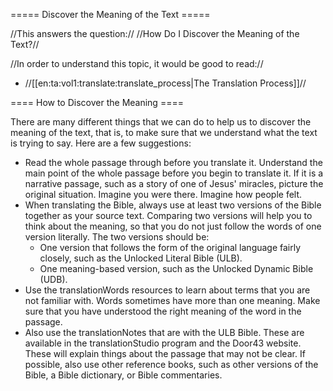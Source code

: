 ===== Discover the Meaning of the Text =====

//This answers the question:// //How Do I Discover the Meaning of the Text?//

//In order to understand this topic, it would be good to read://
  * //[[en:ta:vol1:translate:translate_process|The Translation Process]]//

==== How to Discover the Meaning ====

There are many different things that we can do to help us to discover the meaning of the text, that is, to make sure that we understand what the text is trying to say. Here are a few suggestions:
   - Read the whole passage through before you translate it. Understand the main point of the whole passage before you begin to translate it. If it is a narrative passage, such as a story of one of Jesus' miracles, picture the original situation. Imagine you were there. Imagine how people felt.
   - When translating the Bible, always use at least two versions of the Bible together as your source text. Comparing two versions will help you to think about the meaning, so that you do not just follow the words of one version literally. The two versions should be:
      * One version that follows the form of the original language fairly closely, such as the Unlocked Literal Bible (ULB).
      * One meaning-based version, such as the Unlocked Dynamic Bible (UDB).
   - Use the translationWords resources to learn about terms that you are not familiar with. Words sometimes have more than one meaning. Make sure that you have understood the right meaning of the word in the passage.
   - Also use the translationNotes that are with the ULB Bible. These are available in the translationStudio program and the Door43 website. These will explain things about the passage that may not be clear. If possible, also use other reference books, such as other versions of the Bible, a Bible dictionary, or Bible commentaries.

